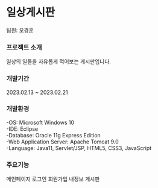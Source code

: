 # 일상게시판
팀원: 오경훈
### 프로젝트 소개
일상의 일들을 자유롭게 적어보는 게시판입니다.
### 개발기간
2023.02.13 ~ 2023.02.21
### 개발환경
-OS: Microsoft Windows 10  
-IDE: Eclipse  
-Database: Oracle 11g Express Edition  
-Web Application Server: Apache Tomcat 9.0  
-Language: Java11, Servlet/JSP, HTML5, CSS3, JavaScript  
### 주요기능
메인페이지
로그인
회원가입
내정보
게시판
